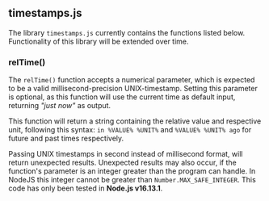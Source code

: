 ## timestamps.js

The library `timestamps.js` currently contains the functions listed below. Functionality of this library will be extended over time.

### relTime()

The `relTime()` function accepts a numerical parameter, which is expected to be a valid millisecond-precision UNIX-timestamp. Setting this parameter is optional, as this function will use the current time as default input, returning *"just now"* as output.

This function will return a string containing the relative value and respective unit, following this syntax: `in %VALUE% %UNIT%` and `%VALUE% %UNIT% ago` for future and past times respectively.

Passing UNIX timestamps in second instead of millisecond format, will return unexpected results. Unexpected results may also occur, if the function's parameter is an integer greater than the program can handle. In NodeJS this integer cannot be greater than `Number.MAX_SAFE_INTEGER`. This code has only been tested in **Node.js v16.13.1**.

